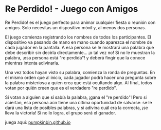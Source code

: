# Re Perdido! - Juego con Amigos

Re Perdido! es el juego perfecto para animar cualquier fiesta o reunión con amigos. 
Solo necesitas un dispositivo móvil y, al menos dos personas.

El juego comienza registrando los nombres de todos los participantes. El dispositivo 
va pasando de mano en mano cuando aparezca el nombre de cada jugador en la pantalla. 
A esa persona se le mostrará una palabra que debe describir sin decirla directamente... 
¡o tal vez no! Si no le muestran la palabra, ¡esa persona está "re perdida"! y deberá 
fingir que la conoce mientras intenta adivinarla.

Una vez todos hayan visto su palabra, comienza la ronda de preguntas. En el mismo orden 
que al inicio, cada jugador podrá hacer una pregunta sobre la palabra misteriosa a quien 
crea que está ocultando algo. Al final, todos votan por quién creen que es el verdadero 
"re perdido".

Si votan a alguien que sí sabía la palabra, ¡gana el "re perdido"! Pero si aciertan, 
esa persona aún tiene una última oportunidad de salvarse: se le dará una lista de posibles 
palabras, y si adivina cuál era la correcta, ¡se lleva la victoria! Si no lo logra, el 
grupo será el ganador.

juega aquí: [pumpkinbin.github.io](https://pumpkinbin.github.io/)
